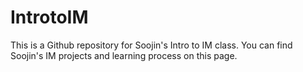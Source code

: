 # IntrotoIM
This is a Github repository for Soojin's Intro to IM class.
You can find Soojin's IM projects and learning process on this page. 



